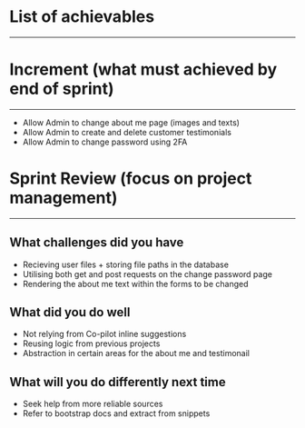# List of achievables

---

# Increment (what must achieved by end of sprint)

---

- Allow Admin to change about me page (images and texts)
- Allow Admin to create and delete customer testimonials
- Allow Admin to change password using 2FA

# Sprint Review (focus on project management)

---

## What challenges did you have

- Recieving user files + storing file paths in the database
- Utilising both get and post requests on the change password page
- Rendering the about me text within the forms to be changed

## What did you do well

- Not relying from Co-pilot inline suggestions
- Reusing logic from previous projects
- Abstraction in certain areas for the about me and testimonail

## What will you do differently next time

- Seek help from more reliable sources
- Refer to bootstrap docs and extract from snippets
